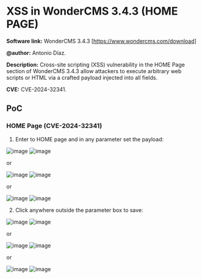 # XSS in WonderCMS 3.4.3 (HOME PAGE)
**Software link:** WonderCMS 3.4.3 [https://www.wondercms.com/download]

**@author:** Antonio Díaz.

**Description:** Cross-site scripting (XSS) vulnerability in the HOME Page section of WonderCMS 3.4.3 allow attackers to execute arbitrary web scripts or HTML via a crafted payload injected into all fields.

**CVE:** CVE-2024-32341.

## PoC
### HOME Page (CVE-2024-32341)
1. Enter to HOME page and in any parameter set the payload:

![image](https://github.com/adiapera/xss_home_page_wondercms_3.4.3/assets/165512291/8af7919b-a0c9-4be8-b5c5-74246daa5d38)
![image](https://github.com/adiapera/xss_home_page_wondercms_3.4.3/assets/165512291/c4987c0d-5757-4ff2-a59b-99e2494d2e43)

or

![image](https://github.com/adiapera/xss_home_page_wondercms_3.4.3/assets/165512291/2f473c75-41c9-46cf-b2da-9ba12933a3c3)
![image](https://github.com/adiapera/xss_home_page_wondercms_3.4.3/assets/165512291/55698bb3-f6a4-4f32-a88a-a2c9bcc6e6c6)

or

![image](https://github.com/adiapera/xss_home_page_wondercms_3.4.3/assets/165512291/2f473c75-41c9-46cf-b2da-9ba12933a3c3)
![image](https://github.com/adiapera/xss_home_page_wondercms_3.4.3/assets/165512291/762aab74-70c6-4f41-8222-b37cd19479af)

2. Click anywhere outside the parameter box to save:

![image](https://github.com/adiapera/xss_home_page_wondercms_3.4.3/assets/165512291/7958efaf-d767-4926-9cb8-9ab19f911c20)
![image](https://github.com/adiapera/xss_home_page_wondercms_3.4.3/assets/165512291/f4ca5246-22ae-4d97-a9af-211c88af6e84)

or

![image](https://github.com/adiapera/xss_home_page_wondercms_3.4.3/assets/165512291/619a7b1d-48f0-4ec5-a977-ecee570b6304)
![image](https://github.com/adiapera/xss_home_page_wondercms_3.4.3/assets/165512291/c1463981-6942-407b-a662-13850e0c22e4)

or

![image](https://github.com/adiapera/xss_home_page_wondercms_3.4.3/assets/165512291/40d97ca8-b334-4af3-bb47-c17c5b849fd7)
![image](https://github.com/adiapera/xss_home_page_wondercms_3.4.3/assets/165512291/84ffa03d-7584-4f2b-a42e-54cceabefac1)



